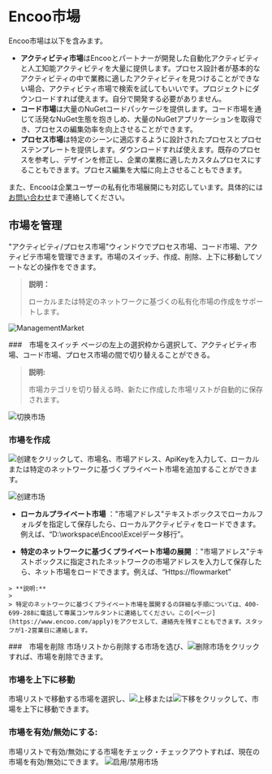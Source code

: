# Encoo市場
Encoo市場は以下を含みます。

- **アクティビティ市場**はEncooとパートナーが開発した自動化アクティビティと人工知能アクティビティを大量に提供します。プロセス設計者が基本的なアクティビティの中で業務に適したアクティビティを見つけることができない場合、アクティビティ市場で検索を試してもいいです。プロジェクトにダウンロードすれば使えます。自分で開発する必要がありません。
- **コード市場**は大量のNuGetコードパッケージを提供します。コード市場を通じて活発なNuGet生態を抱きしめ、大量のNuGetアプリケーションを取得でき、プロセスの編集効率を向上させることができます。
- **プロセス市場**は特定のシーンに適応するように設計されたプロセスとプロセステンプレートを提供します。ダウンロードすれば使えます。既存のプロセスを参考し、デザインを修正し、企業の業務に適したカスタムプロセスにすることもできます。プロセス編集を大幅に向上させることもできます。

また、Encooは企業ユーザーの私有化市場展開にも対応しています。具体的には[お問い合わせ](https://www.encoo.com/apply)まで連絡してください。

## 市場を管理

"アクティビティ/プロセス市場"ウィンドウでプロセス市場、コード市場、アクティビテ市場を管理できます。市場のスイッチ、作成、削除、上下に移動してソートなどの操作をできます。
>**説明：**
>
>ローカルまたは特定のネットワークに基づくの私有化市場の作成をサポートします。

![ManagementMarket](https://docimages.blob.core.chinacloudapi.cn/images/Studio/Market/managemarket20201214.png)

###　市場をスイッチ
ページの左上の選択枠から選択して、アクティビティ市場、コード市場、プロセス市場の間で切り替えることができる。

> **説明:**
>
>市場カテゴリを切り替える時、新たに作成した市場リストが自動的に保存されます。

![切换市场](https://docimages.blob.core.chinacloudapi.cn/images/Studio/Market/switchmarket.png)

### 市場を作成
![创建](https://docimages.blob.core.chinacloudapi.cn/images/Studio/Market/add20201214.png)をクリックして、市場名、市場アドレス、ApiKeyを入力して、ローカルまたは特定のネットワークに基づくプライベート市場を追加することができます。

![创建市场](https://docimages.blob.core.chinacloudapi.cn/images/Studio/Market/createmarket20201214.png)

   - **ローカルプライベート市場** ："市場アドレス"テキストボックスでローカルフォルダを指定して保存したら、ローカルアクティビティをロードできます。例えば、“D:\workspace\Encoo\Excelデータ移行”。

   - **特定のネットワークに基づくプライベート市場の展開** ："市場アドレス"テキストボックスに指定されたネットワークの市場アドレスを入力して保存したら、ネット市場をロードできます。例えば、“Https://flowmarket”

    > **説明:**
    >
    > 特定のネットワークに基づくプライベート市場を展開するの詳細な手順については、400-699-288に電話して専属コンサルタントに連絡してください。この[ページ](https://www.encoo.com/apply)をアクセスして、連絡先を残すこともできます。スタッフが1-2営業日に連絡します。

###　市場を削除
市场リストから削除する市场を选び、![删除市场](https://docimages.blob.core.chinacloudapi.cn/images/Studio/Market/minus20201214.png)をクリックすれば、市場を削除できます。

### 市場を上下に移動
市場リストで移動する市場を選択し、![上移](https://docimages.blob.core.chinacloudapi.cn/images/Studio/Market/moveup20201214.png)または![下移](https://docimages.blob.core.chinacloudapi.cn/images/Studio/Market/movedown20201214.png)をクリックして、市場を上下に移動できます。

### 市場を有効/無効にする:
市場リストで有効/無効にする市場をチェック・チェックアウトすれば、現在の市場を有効/無効にできます。
![启用/禁用市场](https://docimages.blob.core.chinacloudapi.cn/images/Studio/Market/enablemarket20201214.png)
